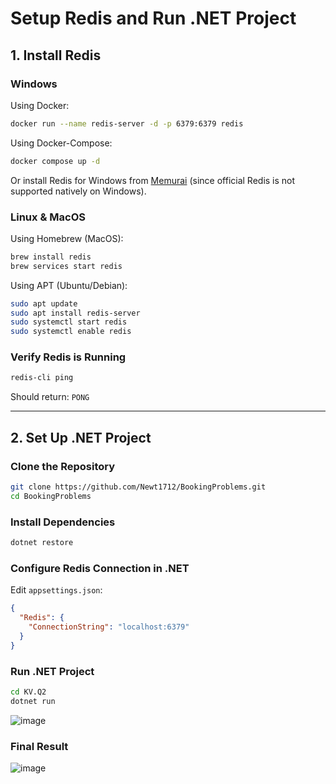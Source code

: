 # Setup Redis and Run .NET Project

## **1. Install Redis**

### **Windows**
Using Docker:
```sh
docker run --name redis-server -d -p 6379:6379 redis
```
Using Docker-Compose:
```sh
docker compose up -d
```
Or install Redis for Windows from [Memurai](https://www.memurai.com/) (since official Redis is not supported natively on Windows).

### **Linux & MacOS**
Using Homebrew (MacOS):
```sh
brew install redis
brew services start redis
```

Using APT (Ubuntu/Debian):
```sh
sudo apt update
sudo apt install redis-server
sudo systemctl start redis
sudo systemctl enable redis
```

### **Verify Redis is Running**
```sh
redis-cli ping
```
Should return: `PONG`

---

## **2. Set Up .NET Project**

### **Clone the Repository**
```sh
git clone https://github.com/Newt1712/BookingProblems.git
cd BookingProblems
```

### **Install Dependencies**
```sh
dotnet restore
```

### **Configure Redis Connection in .NET**
Edit `appsettings.json`:
```json
{
  "Redis": {
    "ConnectionString": "localhost:6379"
  }
}
```

### **Run .NET Project**
```sh
cd KV.Q2
dotnet run
```
![image](https://github.com/user-attachments/assets/e16a3380-441e-47fd-a3f7-a0a9ec8003c8)


### **Final Result**
![image](https://github.com/user-attachments/assets/455f1228-e523-4bd2-915d-a71c1d883d3e)
